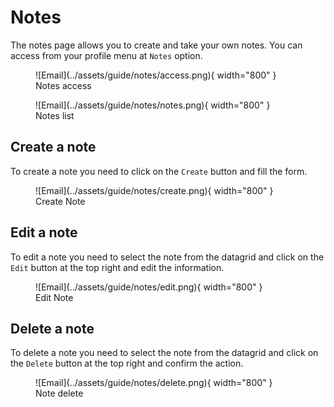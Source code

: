 # Notes

The notes page allows you to create and take your own notes. You can access from your profile menu at `Notes` option.

<figure markdown>
  ![Email](../assets/guide/notes/access.png){ width="800" }
  <figcaption>Notes access</figcaption>
</figure>

<figure markdown>
  ![Email](../assets/guide/notes/notes.png){ width="800" }
  <figcaption>Notes list</figcaption>
</figure>

## Create a note

To create a note you need to click on the `Create` button and fill the form.

<figure markdown>
  ![Email](../assets/guide/notes/create.png){ width="800" }
  <figcaption>Create Note</figcaption>
</figure>

## Edit a note

To edit a note you need to select the note from the datagrid and click on the `Edit` button at the top right and edit the information.

<figure markdown>
  ![Email](../assets/guide/notes/edit.png){ width="800" }
  <figcaption>Edit Note</figcaption>
</figure>

## Delete a note

To delete a note you need to select the note from the datagrid and click on the `Delete` button at the top right and confirm the action.

<figure markdown>
  ![Email](../assets/guide/notes/delete.png){ width="800" }
  <figcaption>Note delete</figcaption>
</figure>